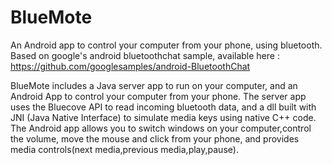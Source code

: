 # BlueMote
An Android app to control your computer from your phone, using bluetooth. 
Based on google's android bluetoothchat sample, available here : https://github.com/googlesamples/android-BluetoothChat

BlueMote includes a Java server app to run on your computer, and an Android App to control your computer from your phone. The server
app uses the Bluecove API to read incoming bluetooth data, and a dll built with JNI (Java Native Interface) to simulate media keys using native C++ code.
The Android app allows you to switch windows on your computer,control the volume, move the mouse and click from your phone, and provides media controls(next media,previous media,play,pause).
